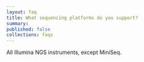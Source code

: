 ```yaml
---
layout: faq
title: What sequencing platforms do you support?
summary:
published: false
collections: faqs
---
```


All Illumina NGS instruments, except MiniSeq.
